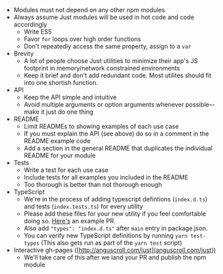 * Modules must not depend on any other npm modules
* Always assume Just modules will be used in hot code and code accordingly
  * Write ES5
  * Favor `for` loops over high order functions
  * Don't repeatedly access the same property, assign to a `var`
* Brevity
  * A lot of people choose Just utilities to minimize their app's JS footprint in memory/network constrained environments
  * Keep it brief and don't add redundant code. Most utilites should fit into one shortish function.
* API
  * Keep the API simple and intuitive
  * Avoid multiple arguments or option arguments whenever possible–-make it just do one thing
* README
  * Limit READMEs to showing examples of each use case
  * If you must explain the API (see above) do so in a comment in the README example code
  * Add a section in the general README that duplicates the individual README for your module
* Tests
  * Write a test for each use case
  * Include tests for all examples you included in the README
  * Too thorough is better than not thorough enough
* TypeScript
  * We're in the process of adding typescript defintions (`index.d.ts`) and tests (`index.tests.ts`) for every utility
  * Please add these files for your new utility if you feel comfortable doing so. [Here's](https://github.com/angus-c/just/pull/247/files) an example PR.
  * Also add `"types": "index.d.ts"` after `main` entry in package.json. 
  * You can verify new TypeScript definitions by running `yarn test-types` (This also gets run as part of the `yarn test` script)
* Interactive gh-pages ([http://anguscroll.com/just](anguscroll.com/just))
  * We'll take care of this after we land your PR and publish the npm module
